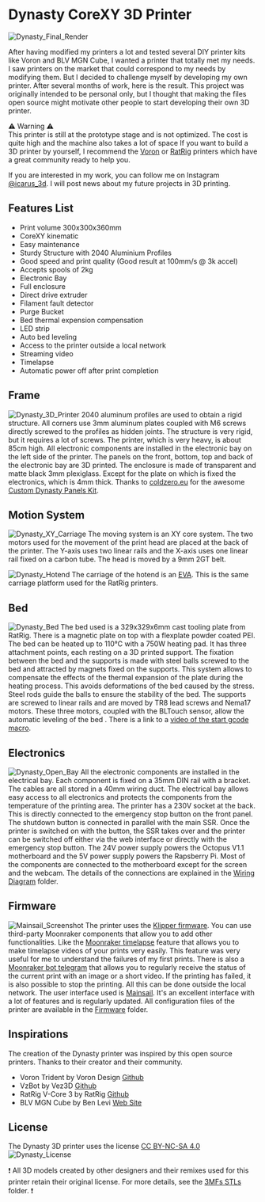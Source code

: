 # Dynasty CoreXY 3D Printer
![Dynasty_Final_Render](https://github.com/Graysson94/Dynasty-3D-Printer/blob/main/Gallery/Dynasty_Scene_Ortographic.PNG)

After having modified my printers a lot and tested several DIY printer kits like Voron and BLV MGN Cube, I wanted a printer that totally met my needs.
I saw printers on the market that could correspond to my needs by modifying them. But I decided to challenge myself by developing my own printer.
After several months of work, here is the result.
This project was originally intended to be personal only, but I thought that making the files open source might motivate other people to start developing their own 3D printer.

:warning: Warning :warning:<br />
This printer is still at the prototype stage and is not optimized. The cost is quite high and the machine also takes a lot of space
If you want to build a 3D printer by yourself, I recommend the [Voron](https://www.vorondesign.com/) or [RatRig](https://v-core.ratrig.com/) printers which have a great community ready to help you.

If you are interested in my work, you can follow me on Instagram [@icarus_3d](https://www.instagram.com/icarus_3d/?hl=fr). I will post news about my future projects in 3D printing.

## Features List
* Print volume 300x300x360mm
* CoreXY kinematic
* Easy maintenance
* Sturdy Structure with 2040 Aluminium Profiles
* Good speed and print quality (Good result at 100mm/s @ 3k accel)
* Accepts spools of 2kg
* Electronic Bay
* Full enclosure
* Direct drive extruder
* Filament fault detector
* Purge Bucket
* Bed thermal expension compensation
* LED strip
* Auto bed leveling
* Access to the printer outside a local network
* Streaming video
* Timelapse
* Automatic power off after print completion

## Frame
![Dynasty_3D_Printer](https://github.com/Graysson94/Dynasty-3D-Printer/blob/main/Gallery/Dynasty_3D_Printer.JPG)
2040 aluminum profiles are used to obtain a rigid structure.
All corners use 3mm aluminum plates coupled with M6 screws directly screwed to the profiles as hidden joints.
The structure is very rigid, but it requires a lot of screws.
The printer, which is very heavy, is about 85cm high.
All electronic components are installed in the electronic bay on the left side of the printer. The panels on the front, bottom, top and back of the electronic bay are 3D printed.
The enclosure is made of transparent and matte black 3mm plexiglass. Except for the plate on which is fixed the electronics, which is 4mm thick.
Thanks to [coldzero.eu](https://www.coldzero.eu/) for the awesome [Custom Dynasty Panels Kit](https://www.coldzero.eu/custom-dynasty-panels).

## Motion System
![Dynasty_XY_Carriage](https://github.com/Graysson94/Dynasty-3D-Printer/blob/main/Gallery/Dynasty_Carriage.JPG)
The moving system is an XY core system. The two motors used for the movement of the print head are placed at the back of the printer.
The Y-axis uses two linear rails and the X-axis uses one linear rail fixed on a carbon tube.
The head is moved by a 9mm 2GT belt.

![Dynasty_Hotend](https://github.com/Graysson94/Dynasty-3D-Printer/blob/main/Gallery/Dynasty_Hotend.JPG)
The carriage of the hotend is an [EVA](https://main.eva-3d.page/). This is the same carriage platform used for the RatRig printers.

## Bed
![Dynasty_Bed](https://github.com/Graysson94/Dynasty-3D-Printer/blob/main/Gallery/Dynasty_Bed_Support.JPG)
The bed used is a 329x329x6mm cast tooling plate from RatRig.
There is a magnetic plate on top with a flexplate powder coated PEI.
The bed can be heated up to 110°C with a 750W heating pad.
It has three attachment points, each resting on a 3D printed support.
The fixation between the bed and the supports is made with steel balls screwed to the bed and attracted by magnets fixed on the supports.
This system allows to compensate the effects of the thermal expansion of the plate during the heating process. This avoids deformations of the bed caused by the stress. Steel rods guide the balls to ensure the stability of the bed.
The supports are screwed to linear rails and are moved by TR8 lead screws and Nema17 motors. 
These three motors, coupled with the BLTouch sensor, allow the automatic leveling of the bed . There is a link to a [video of the start gcode macro](https://www.youtube.com/watch?v=Yhw2lbUx1_E&t=1s).

## Electronics
![Dynasty_Open_Bay](https://github.com/Graysson94/Dynasty-3D-Printer/blob/main/Gallery/Dynatsy_Open_Electronic_Bay.JPG)
All the electronic components are installed in the electrical bay. Each component is fixed on a 35mm DIN rail with a bracket. The cables are all stored in a 40mm wiring duct.
The electrical bay allows easy access to all electronics and protects the components from the temperature of the printing area.
The printer has a 230V socket at the back. This is directly connected to the emergency stop button on the front panel.
The shutdown button is connected in parallel with the main SSR. Once the printer is switched on with the button, the SSR takes over and the printer can be switched off either via the web interface or directly with the emergency stop button.
The 24V power supply powers the Octopus V1.1 motherboard and the 5V power supply powers the Rapsberry Pi. Most of the components are connected to the motherboard except for the screen and the webcam. The details of the connections are explained in the [Wiring Diagram](https://github.com/Graysson94/Dynasty-3D-Printer/tree/main/Wiring%20Diagram) folder.

## Firmware
![Mainsail_Screenshot](https://github.com/Graysson94/Dynasty-3D-Printer/blob/main/Gallery/Mainsail_Screenshot.PNG)
The printer uses the [Klipper firmware](https://github.com/Klipper3d/klipper).
You can use third-party Moonraker components that allow you to add other functionalities.
Like the [Moonraker timelapse](https://github.com/mainsail-crew/moonraker-timelapse) feature that allows you to make timelapse videos of your prints very easily. This feature was very useful for me to understand the failures of my first prints.
There is also a [Moonraker bot telegram](https://github.com/nlef/moonraker-telegram-bot) that allows you to regularly receive the status of the current print with an image or a short video. If the printing has failed, it is also possible to stop the printing. All this can be done outside the local network.
The user interface used is [Mainsail](https://github.com/mainsail-crew/mainsail). It's an excellent interface with a lot of features and is regularly updated.
All configuration files of the printer are available in the [Firmware](https://github.com/Graysson94/Dynasty-3D-Printer/tree/main/Firmware) folder.

## Inspirations
The creation of the Dynasty printer was inspired by this open source printers. Thanks to their creator and their community.
* Voron Trident by Voron Design [Github](https://github.com/VoronDesign/Voron-Trident)<br />
* VzBot by Vez3D [Github](https://github.com/VzBoT3D/VzBoT-Vz330)<br />
* RatRig V-Core 3 by RatRig [Github](https://github.com/Rat-Rig/V-core-3)<br />
* BLV MGN Cube by Ben Levi [Web Site](https://www.blvprojects.com/blv-mgn-cube-3d-printer)<br />

## License
The Dynasty 3D printer uses the license [CC BY-NC-SA 4.0](https://creativecommons.org/licenses/by-nc-sa/4.0/)
![Dynasty_License](https://github.com/Graysson94/Dynasty-3D-Printer/blob/main/Gallery/License.PNG)

:exclamation: All 3D models created by other designers and their remixes used for this printer retain their original license. For more details, see the [3MFs STLs](https://github.com/Graysson94/Dynasty-3D-Printer/tree/main/3MFs%20STLs) folder. :exclamation: